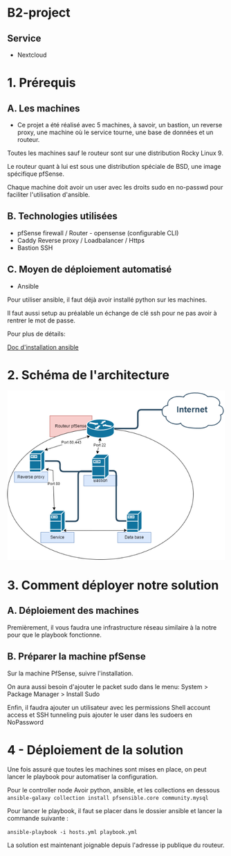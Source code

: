 # B2-project

## Service

- Nextcloud

# 1. Prérequis

## A. Les machines

- Ce projet a été réalisé avec 5 machines, à savoir, un bastion, un reverse proxy, une machine où le service tourne, une base de données et un routeur.

Toutes les machines sauf le routeur sont sur une distribution Rocky Linux 9.

Le routeur quant à lui est sous une distribution spéciale de BSD, une image spécifique pfSense.

Chaque machine doit avoir un user avec les droits sudo en no-passwd pour faciliter l'utilisation d'ansible.

## B. Technologies utilisées

- pfSense firewall / Router - opensense (configurable CLI)
- Caddy Reverse proxy / Loadbalancer / Https
- Bastion SSH

## C. Moyen de déploiement automatisé

- Ansible

Pour utiliser ansible, il faut déjà avoir installé python sur les machines.

Il faut aussi setup au préalable un échange de clé ssh pour ne pas avoir à rentrer le mot de passe.

Pour plus de détails:

[Doc d'installation ansible](https://docs.ansible.com/ansible/latest/installation_guide/index.html)

# 2. Schéma de l'architecture

![Architecture](./images/architecture.png)


# 3. Comment déployer notre solution

## A. Déploiement des machines

Premièrement, il vous faudra une infrastructure réseau similaire à la notre pour que le playbook fonctionne.

## B. Préparer la machine pfSense

Sur la machine PfSense, suivre l'installation.

On aura aussi besoin d'ajouter le packet sudo dans le menu:
System > Package Manager > Install Sudo

Enfin, il faudra ajouter un utilisateur avec les permissions Shell account access et SSH tunneling puis ajouter le user dans les sudoers en NoPassword



# 4 - Déploiement de la solution

Une fois assuré que toutes les machines sont mises en place, on peut lancer le playbook pour automatiser la configuration.

Pour le controller node
Avoir python, ansible, et les collections en dessous
`ansible-galaxy collection install pfsensible.core community.mysql`

Pour lancer le playbook, il faut se placer dans le dossier ansible et lancer la commande suivante :

`ansible-playbook -i hosts.yml playbook.yml`


La solution est maintenant joignable depuis l'adresse ip publique du routeur.
